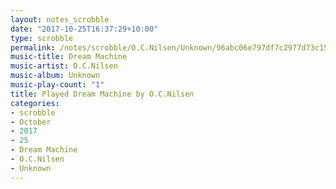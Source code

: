 ```yaml
---
layout: notes_scrobble
date: "2017-10-25T16:37:29+10:00"
type: scrobble
permalink: /notes/scrobble/O.C.Nilsen/Unknown/96abc06e797df7c2977d73c1598cd0b4e7361b7b.html
music-title: Dream Machine
music-artist: O.C.Nilsen
music-album: Unknown
music-play-count: "1"
title: Played Dream Machine by O.C.Nilsen
categories:
- scrobble
- October
- 2017
- 25
- Dream Machine
- O.C.Nilsen
- Unknown
---
```

